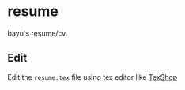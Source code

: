 # resume
bayu's resume/cv.

## Edit
Edit the `resume.tex` file using tex editor like
[TexShop](http://pages.uoregon.edu/koch/texshop/)
